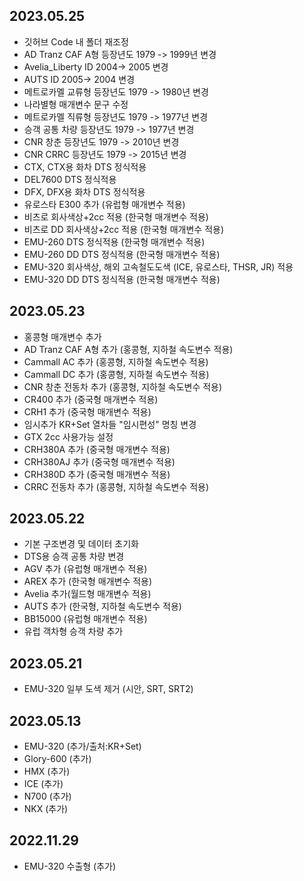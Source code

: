 2023.05.25
-----
* 깃허브 Code 내 폴더 재조정
* AD Tranz CAF A형 등장년도 1979 -> 1999년 변경
* Avelia_Liberty ID 2004-> 2005 변경
* AUTS ID 2005-> 2004 변경
* 메트로카멜 교류형 등장년도 1979 -> 1980년 변경
* 나라별형 매개변수 문구 수정
* 메트로카멜 직류형 등장년도 1979 -> 1977년 변경
* 승객 공통 차량 등장년도 1979 -> 1977년 변경
* CNR 창춘 등장년도 1979 -> 2010년 변경
* CNR CRRC 등장년도 1979 -> 2015년 변경
* CTX, CTX용 화차 DTS 정식적용
* DEL7600 DTS 정식적용
* DFX, DFX용 화차 DTS 정식적용
* 유로스타 E300 추가 (유럽형 매개변수 적용)
* 비츠로 회사색상+2cc 적용 (한국형 매개변수 적용)
* 비츠로 DD 회사색상+2cc 적용 (한국형 매개변수 적용)
* EMU-260 DTS 정식적용 (한국형 매개변수 적용)
* EMU-260 DD DTS 정식적용 (한국형 매개변수 적용)
* EMU-320 회사색상, 해외 고속철도도색 (ICE, 유로스타, THSR, JR) 적용
* EMU-320 DD DTS 정식적용 (한국형 매개변수 적용)

2023.05.23
-----
* 홍콩형 매개변수 추가
* AD Tranz CAF A형 추가 (홍콩형, 지하철 속도변수 적용)
* Cammall AC 추가 (홍콩형, 지하철 속도변수 적용)
* Cammall DC 추가 (홍콩형, 지하철 속도변수 적용)
* CNR 창춘 전동차 추가 (홍콩형, 지하철 속도변수 적용)
* CR400 추가 (중국형 매개변수 적용)
* CRH1 추가 (중국형 매개변수 적용)
* 임시추가 KR+Set 열차들 "임시편성" 명칭 변경
* GTX 2cc 사용가능 설정
* CRH380A 추가 (중국형 매개변수 적용)
* CRH380AJ 추가 (중국형 매개변수 적용)
* CRH380D 추가 (중국형 매개변수 적용)
* CRRC 전동차 추가 (홍콩형, 지하철 속도변수 적용)

2023.05.22
-----
* 기본 구조변경 및 데이터 초기화
* DTS용 승객 공통 차량 변경
* AGV 추가 (유럽형 매개변수 적용)
* AREX 추가 (한국형 매개변수 적용)
* Avelia 추가(월드형 매개변수 적용)
* AUTS 추가 (한국형, 지하철 속도변수 적용)
* BB15000 (유럽형 매개변수 적용)
* 유럽 객차형 승객 차량 추가

2023.05.21
-----
* EMU-320 일부 도색 제거 (시안, SRT, SRT2)

2023.05.13
-----
* EMU-320 (추가/출처:KR+Set)
* Glory-600 (추가)
* HMX (추가)
* ICE (추가)
* N700 (추가)
* NKX (추가)

2022.11.29
-----
* EMU-320 수출형 (추가)